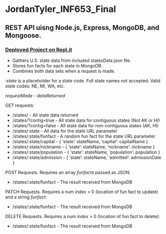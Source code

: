 # JordanTyler_INF653_Final
## REST API uisng Node.js, Express, MongoDB, and Mongoose.
### [Deployed Project on Repl.it](https://jordantylerinf653final.voltorik.repl.co)

+ Gathers U.S. state data from included statesData.json file. 
+ Stores fun facts for each state in MongoDB.
+ Combines both data sets when a request is made.

*:state* is a placeholder for a state code. Full state names not accepted. Valid state codes: NE, MI, WA, etc.

*requestMade* - *dataReturned*

GET requests:
- /states/ - All state data returned
- /states/?contig=true - All state data for contiguous states (Not AK or HI)
- /states/?contig=false - All state data for non-contiguous states (AK, HI)
- /states/:state - All data for the state URL parameter
- /states/:state/funfact - A random fun fact for the state URL parameter
- /states/:state/capital - { ‘state’: stateName, ‘capital’: capitalName }
- /states/:state/nickname - { ‘state’: stateName, ‘nickname’: nickname }
- /states/:state/population - { ‘state’: stateName, ‘population’: population }
- /states/:state/admission - { ‘state’: stateName, ‘admitted’: admissionDate }

POST Requests. Requires an array *funfacts* passed as JSON:
- /states/:state/funfact - The result received from MongoDB

PATCH Requests. Requires a num *index* > 0 (location of fun fact to update) and a string *funfact*:
- /states/:state/funfact - The result received from MongoDB

DELETE Requests. Requires a num *index* > 0 (location of fun fact to delete):
- /states/:state/funfact - The result received from MongoDB
